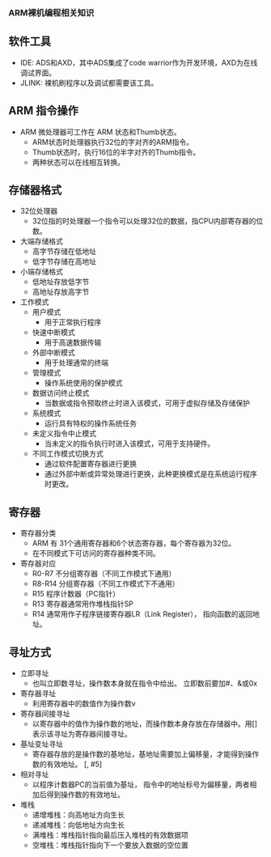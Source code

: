 ### ARM裸机编程相关知识
## 软件工具
- IDE: ADS和AXD，其中ADS集成了code warrior作为开发环境，AXD为在线调试界面。
- JLINK: 裸机刷程序以及调试都需要该工具。
## ARM 指令操作
- ARM 微处理器可工作在 ARM 状态和Thumb状态。
  - ARM状态时处理器执行32位的字对齐的ARM指令。
  - Thumb状态时，执行16位的半字对齐的Thumb指令。
  - 两种状态可以在线相互转换。
## 存储器格式
- 32位处理器
   - 32位指的时处理器一个指令可以处理32位的数据，指CPU内部寄存器的位数。
- 大端存储格式
   - 高字节存储在低地址
   - 低字节存储在高地址
- 小端存储格式
   - 低地址存放低字节
   - 高地址存放高字节
- 工作模式
   - 用户模式
      - 用于正常执行程序
   - 快速中断模式
      - 用于高速数据传输
   - 外部中断模式
      - 用于处理通常的终端
   - 管理模式
      - 操作系统使用的保护模式
   - 数据访问终止模式
      - 当数据或指令预取终止时进入该模式，可用于虚拟存储及存储保护
   - 系统模式
      - 运行具有特权的操作系统任务
   - 未定义指令中止模式
      - 当未定义的指令执行时进入该模式，可用于支持硬件。
   - 不同工作模式切换方式
      - 通过软件配置寄存器进行更换
      - 通过外部中断或异常处理进行更换，此种更换模式是在系统运行程序时更改。
## 寄存器
- 寄存器分类
   - ARM 有 31个通用寄存器和6个状态寄存器，每个寄存器为32位。
   - 在不同模式下可访问的寄存器种类不同。
- 寄存器对应
   - R0-R7 不分组寄存器（不同工作模式下通用）
   - R8-R14 分组寄存器（不同工作模式下不通用）
   - R15 程序计数器（PC指针）
   - R13 寄存器通常用作堆栈指针SP
   - R14 通常用作子程序链接寄存器LR（Link Register）， 指向函数的返回地址。
## 寻址方式
- 立即寻址
   - 也叫立即数寻址，操作数本身就在指令中给出。 立即数前要加#、&或0x
- 寄存器寻址
   - 利用寄存器中的数值作为操作数v
- 寄存器间接寻址
   - 以寄存器中的值作为操作数的地址，而操作数本身存放在存储器中。用[]表示该寻址为寄存器间接寻址。
- 基址变址寻址
   - 寄存器存放的是操作数的基地址，基地址需要加上偏移量，才能得到操作数的有效地址。 [, #5]
- 相对寻址
   - 以程序计数器PC的当前值为基址， 指令中的地址标号为偏移量，两者相加后得到操作数的有效地址。
- 堆栈
   - 递增堆栈：向高地址方向生长
   - 递减堆栈：向低地址方向生长
   - 满堆栈：堆栈指针指向最后压入堆栈的有效数据项
   - 空堆栈：堆栈指针指向下一个要放入数据的空位置
